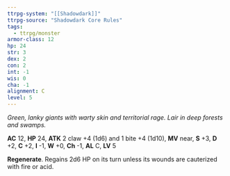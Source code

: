 ```yaml
---
ttrpg-system: "[[Shadowdark]]"
ttrpg-source: "Shadowdark Core Rules"
tags:
  - ttrpg/monster
armor-class: 12
hp: 24
str: 3
dex: 2
con: 2
int: -1
wis: 0
cha: -1
alignment: C
level: 5
---
```


_Green, lanky giants with warty skin and territorial rage. Lair in deep forests and swamps._

**AC** 12, **HP** 24, **ATK** 2 claw +4 (1d6) and 1 bite +4 (1d10), **MV** near, **S** +3, **D** +2, **C** +2, **I** -1, **W** +0, **Ch** -1, **AL** C, **LV** 5

**Regenerate**. Regains 2d6 HP on its turn unless its wounds are cauterized with fire or acid.

